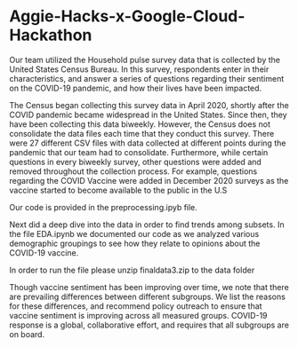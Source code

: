 # Aggie-Hacks-x-Google-Cloud-Hackathon

Our team utilized the Household pulse survey data that is collected by the United States Census Bureau. In this survey, respondents enter in their characteristics, and answer a series of questions regarding their sentiment on the COVID-19 pandemic, and how their lives have been impacted.

The Census began collecting this survey data in April 2020, shortly after the COVID pandemic became widespread in the United States. Since then, they have been collecting this data biweekly. However, the Census does not consolidate the data files each time that they conduct this survey. There were 27 different CSV files with data collected at different points during the pandemic that our team had to consolidate. Furthermore, while certain questions in every biweekly survey, other questions were added and removed throughout the collection process. For example, questions regarding the COVID Vaccine were added in December 2020 surveys as the vaccine started to become available to the public in the U.S

Our code is provided in the preprocessing.ipyb file.

Next did a deep dive into the data in order to find trends among subsets. In the file EDA.ipynb we documented our code as we analyzed various demographic groupings to see how they relate to opinions about the COVID-19 vaccine.

In order to run the file please unzip finaldata3.zip to the data folder

Though vaccine sentiment has been improving over time, we note that there are prevailing differences between different subgroups. We list the reasons for these differences, and recommend policy outreach to ensure that vaccine sentiment is improving across all measured groups. COVID-19 response is a global, collaborative effort, and requires that all subgroups are on board.
